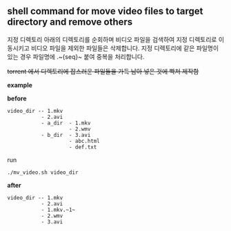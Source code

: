 ## shell command for move video files to target directory and remove others

지정 디렉토리 아래의 디렉토리를 순회하며
비디오 파일을 검색하여 지정 디렉토리로 이동시키고 비디오 파일을 제외한 파일들은 삭제합니다.
지정 디렉토리에 같은 파일명이 있는 경우 파일명에 .~{seq}~ 붙여 중복을 처리합니다.

~~torrent 에서 디렉토리에 잡스러운 파일들을 가득 남아 넣은 것에 빡쳐 제작함~~

**__example__**

**before**
```
video_dir -- 1.mkv
           - 2.avi
           - a_dir  - 1.mkv
                    - 2.wmv
           - b_dir  - 3.avi
                    - abc.html
                    - def.txt
```

run
```
./mv_video.sh video_dir
```

**after**
```
video_dir -- 1.mkv
           - 2.avi
           - 1.mkv.~1~
           - 2.wmv
           - 3.avi
```

